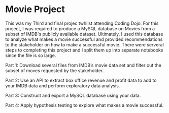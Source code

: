 # Movie Project
 
 
 This was my Third and final projec twhilst attending Coding Dojo. For this project, I was required to produce a MySQL database on Movies from a subset of IMDB's publicly available dataset. Ultimately, I used this database to analyze what makes a movie successful and provided recommendations to the stakeholder on how to make a successful movie. There were serveral steps to completing this project and I split them up into separate notebooks since the file is so large.
 
Part 1: Download several files from IMDB’s movie data set and filter out the subset of moves requested by the stakeholder.

Part 2: Use an API to extract box office revenue and profit data to add to your IMDB data and perform exploratory data analysis.

Part 3: Construct and export a MySQL database using your data.

Part 4: Apply hypothesis testing to explore what makes a movie successful.
